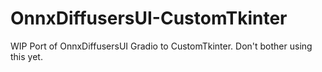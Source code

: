 # OnnxDiffusersUI-CustomTkinter
WIP Port of OnnxDiffusersUI Gradio to CustomTkinter.
Don't bother using this yet.
